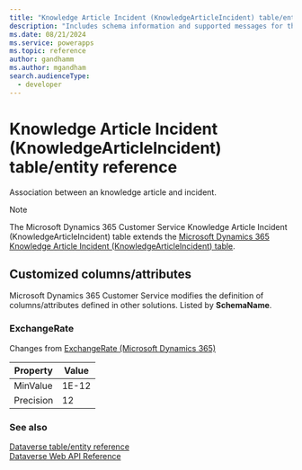 ```yaml
---
title: "Knowledge Article Incident (KnowledgeArticleIncident) table/entity reference (Microsoft Dynamics 365 Customer Service)"
description: "Includes schema information and supported messages for the Knowledge Article Incident (KnowledgeArticleIncident) table/entity with Microsoft Dynamics 365 Customer Service."
ms.date: 08/21/2024
ms.service: powerapps
ms.topic: reference
author: gandhamm
ms.author: mgandham
search.audienceType: 
  - developer
---
```


# Knowledge Article Incident (KnowledgeArticleIncident) table/entity reference

Association between an knowledge article and incident.

> [!NOTE]
> The Microsoft Dynamics 365 Customer Service Knowledge Article Incident (KnowledgeArticleIncident) table extends the [Microsoft Dynamics 365 Knowledge Article Incident (KnowledgeArticleIncident) table](/dynamics365/developer/entities/knowledgearticleincident).



## Customized columns/attributes

Microsoft Dynamics 365 Customer Service modifies the definition of columns/attributes defined in other solutions. Listed by **SchemaName**.

### <a name="BKMK_ExchangeRate"></a> ExchangeRate

Changes from [ExchangeRate (Microsoft Dynamics 365)](/dynamics365/developer/entities/knowledgearticleincident#BKMK_ExchangeRate)

|Property|Value|
|---|---|
|MinValue|1E-12|
|Precision|12|




### See also

[Dataverse table/entity reference](../about-entity-reference.md)  
[Dataverse Web API Reference](/power-apps/developer/data-platform/webapi/reference/about)   

